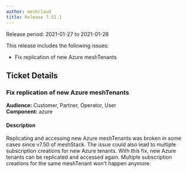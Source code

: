```yaml
---
author: meshcloud
title: Release 7.51.1
---
```


Release period: 2021-01-27 to 2021-01-28

This release includes the following issues:
* Fix replication of new Azure meshTenants
<!--truncate-->

## Ticket Details
### Fix replication of new Azure meshTenants
**Audience:** Customer, Partner, Operator, User<br>**Component:** azure


#### Description
Replicating and accessing new Azure meshTenants was broken in some cases since v7.50 of meshStack. The issue could also
lead to multiple subscription creations for new Azure tenants. With this fix, new Azure tenants can be replicated and
accessed again. Multiple subscription creations for the same meshTenant won't happen anymore.

